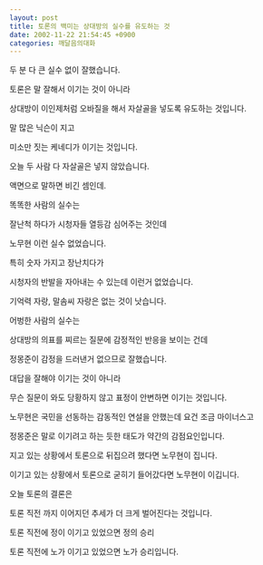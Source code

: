 ```yaml
---
layout: post
title: 토론의 백미는 상대방의 실수를 유도하는 것
date: 2002-11-22 21:54:45 +0900
categories: 깨달음의대화
---
```

두 분 다 큰 실수 없이 잘했습니다.
  

  
토론은 말 잘해서 이기는 것이 아니라
  
상대방이 이인제처럼 오바질을 해서 자살골을 넣도록 유도하는 것입니다.
  

  
말 많은 닉슨이 지고
  
미소만 짓는 케네디가 이기는 것입니다.
  

  
오늘 두 사람 다 자살골은 넣지 않았습니다.
  
액면으로 말하면 비긴 셈인데.
  

  
똑똑한 사람의 실수는
  
잘난척 하다가 시청자들 열등감 심어주는 것인데
  
노무현 이런 실수 없었습니다.
  
특히 숫자 가지고 장난치다가
  
시청자의 반발을 자아내는 수 있는데 이런거 없었습니다.
  
기억력 자랑, 말솜씨 자랑은 없는 것이 낫습니다.
  

  
어벙한 사람의 실수는
  
상대방의 의표를 찌르는 질문에 감정적인 반응을 보이는 건데
  
정몽준이 감정을 드러낸거 없으므로 잘했습니다.
  
대답을 잘해야 이기는 것이 아니라
  
무슨 질문이 와도 당황하지 않고 표정이 안변하면 이기는 것입니다.
  

  
노무현은 국민을 선동하는 감동적인 연설을 안했는데 요건 조금 마이너스고
  
정몽준은 말로 이기려고 하는 듯한 태도가 약간의 감점요인입니다.
  

  
지고 있는 상황에서 토론으로 뒤집으려 했다면 노무현이 집니다.
  
이기고 있는 상황에서 토론으로 굳히기 들어갔다면 노무현이 이깁니다.
  

  
오늘 토론의 결론은
  
토론 직전 까지 이어지던 추세가 더 크게 벌어진다는 것입니다.
  

  
토론 직전에 정이 이기고 있었으면 정의 승리
  
토론 직전에 노가 이기고 있었으면 노가 승리입니다.